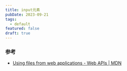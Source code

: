 ```yaml
---
title: input元素
pubDate: 2023-09-21
tags:
  - default
featured: false
draft: true
---
```


### 参考

- [Using files from web applications - Web APIs | MDN](https://developer.mozilla.org/en-US/docs/Web/API/File_API/Using_files_from_web_applications#accessing_selected_files)